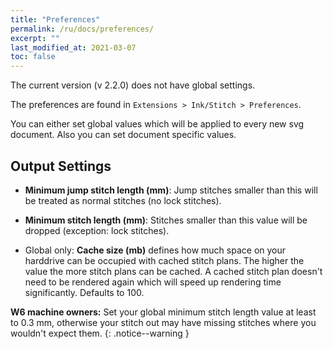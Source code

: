 ```yaml
---
title: "Preferences"
permalink: /ru/docs/preferences/
excerpt: ""
last_modified_at: 2021-03-07
toc: false
---
```

The current version (v 2.2.0) does not have global settings.

The preferences are found in `Extensions > Ink/Stitch > Preferences`.

You can either set global values which will be applied to every new svg document. Also you can set document specific values.

## Output Settings

* **Minimum jump stitch length (mm)**: Jump stitches smaller than this will be treated as normal stitches (no lock stitches).
* **Minimum stitch length (mm)**: Stitches smaller than this value will be dropped (exception: lock stitches).

* Global only: **Cache size (mb)** defines how much space on your harddrive can be occupied with cached stitch plans. The higher the value the more stitch plans can be cached. A cached stitch plan doesn't need to be rendered again which will speed up rendering time significantly. Defaults to 100.

**W6 machine owners:** Set your global minimum stitch length value at least to 0.3 mm, otherwise your stitch out may have missing stitches where you wouldn't expect them.
{: .notice--warning }
